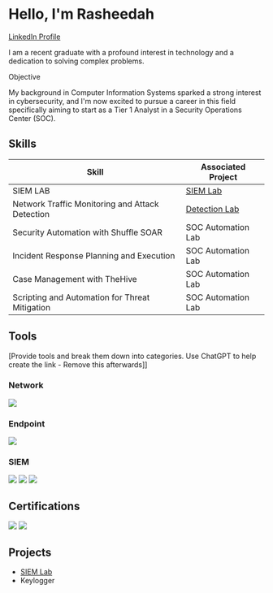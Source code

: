 # Hello, I'm Rasheedah 
<a href="https://www.linkedin.com/in/rasheedahlandrum/" target="_blank">LinkedIn Profile</a>


I am a recent graduate with a profound interest in technology and a dedication to solving complex problems.

Objective

My background in Computer Information Systems sparked a strong interest in cybersecurity, and I'm now excited to pursue a career in this field specifically aiming to start as a Tier 1 Analyst in a Security Operations Center (SOC).

## Skills


| Skill                                         | Associated Project         |
|-----------------------------------------------|----------------------------|
| SIEM LAB                                      | <a href="https://github.com/tinka391/SIEM-LAB">SIEM Lab</a>
| Network Traffic Monitoring and Attack Detection | <a href="https://google.com">Detection Lab</a>|
| Security Automation with Shuffle SOAR         | SOC Automation Lab|
| Incident Response Planning and Execution      | SOC Automation Lab|
| Case Management with TheHive                  | SOC Automation Lab|
| Scripting and Automation for Threat Mitigation | SOC Automation Lab|

## Tools
[Provide tools and break them down into categories. Use ChatGPT to help create the link - Remove this afterwards]]

### Network
<div>
    <img src="https://img.shields.io/badge/-Wireshark-1679A7?&style=for-the-badge&logo=Wireshark&logoColor=white" />


### Endpoint
<div>
    <img src="https://img.shields.io/badge/-Microsoft_Defender_for_Endpoint-00A4EF?&style=for-the-badge&logo=Microsoft&logoColor=white" />
</div>

### SIEM
<div>
    <img src="https://img.shields.io/badge/-Microsoft_Sentinel-0078D4?&style=for-the-badge&logo=Microsoft&logoColor=white" />
    <img src="https://img.shields.io/badge/-Splunk-000000?&style=for-the-badge&logo=Splunk&logoColor=white" />
    <img src="https://img.shields.io/badge/-Elastic-005571?&style=for-the-badge&logo=Elastic&logoColor=white" />
</div>

## Certifications

<div>
<img src="https://img.shields.io/badge/-Security%2B-FF0000?&style=for-the-badge&logo=CompTIA&logoColor=white" />
<img src="https://img.shields.io/badge/-Microsoft%20Azure%20Administrator%20Associate-007ACC?&style=for-the-badge&logo=microsoft-azure&logoColor=white" />


## Projects
- <a href="https://github.com/tinka391/SIEM-LAB">SIEM Lab</a>
- Keylogger
